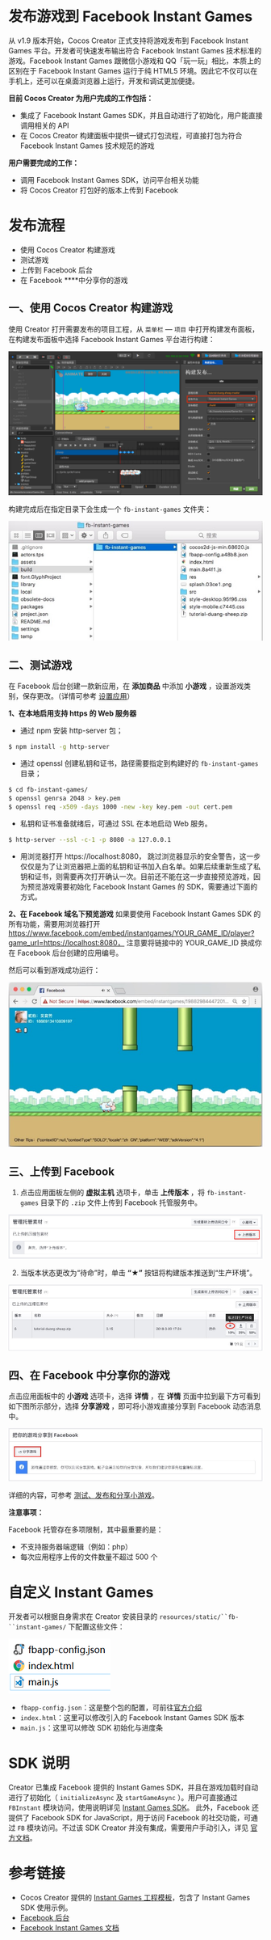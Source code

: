 # 发布游戏到 Facebook Instant Games

 从 v1.9 版本开始，Cocos Creator 正式支持将游戏发布到 Facebook Instant Games 平台。开发者可快速发布输出符合 Facebook Instant Games 技术标准的游戏。Facebook Instant Games 跟微信小游戏和 QQ「玩一玩」相比，本质上的区别在于 Facebook Instant Games 运行于纯 HTML5 环境。因此它不仅可以在手机上，还可以在桌面浏览器上运行，开发和调试更加便捷。

**目前 Cocos Creator 为用户完成的工作包括：**

- 集成了 Facebook Instant Games SDK，并且自动进行了初始化，用户能直接调用相关的 API
- 在 Cocos Creator 构建面板中提供一键式打包流程，可直接打包为符合 Facebook Instant Games 技术规范的游戏

**用户需要完成的工作：**

- 调用 Facebook Instant Games SDK，访问平台相关功能
- 将 Cocos Creator 打包好的版本上传到 Facebook

# 发布流程

- 使用 Cocos Creator 构建游戏
- 测试游戏
- 上传到 Facebook 后台
- 在 Facebook ****中分享你的游戏

## 一、使用 Cocos Creator 构建游戏

使用 Creator 打开需要发布的项目工程，从 `菜单栏` — `项目` 中打开构建发布面板，在构建发布面板中选择 Facebook Instant Games 平台进行构建：

![](./publish-fb-instantgames/build.png)

构建完成后在指定目录下会生成一个 `fb-instant-games` 文件夹：

![](./publish-fb-instantgames/package.png)

## 二、测试游戏

在 Facebook 后台创建一款新应用，在 **添加商品** 中添加 **小游戏** ，设置游戏类别，保存更改。（详情可参考 [设置应用](https://developers.facebook.com/docs/games/instant-games/getting-started/quickstart?locale=zh_CN#app-setup)）

 **1、在本地启用支持 https 的 Web 服务器**
- 通过 npm 安装 http-server 包；
```bash
$ npm install -g http-server
```
- 通过 openssl 创建私钥和证书，路径需要指定到构建好的 `fb-instant-games` 目录；
```bash
$ cd fb-instant-games/
$ openssl genrsa 2048 > key.pem
$ openssl req -x509 -days 1000 -new -key key.pem -out cert.pem
```
- 私钥和证书准备就绪后，可通过 SSL 在本地启动 Web 服务。
```bash
$ http-server --ssl -c-1 -p 8080 -a 127.0.0.1 
```
- 用浏览器打开 https://localhost:8080， 跳过浏览器显示的安全警告，这一步仅仅是为了让浏览器把上面的私钥和证书加入白名单。如果后续重新生成了私钥和证书，则需要再次打开确认一次。目前还不能在这一步直接预览游戏，因为预览游戏需要初始化 Facebook Instant Games 的 SDK，需要通过下面的方式。

**2、在 Facebook 域名下预览游戏**
如果要使用 Facebook Instant Games SDK 的所有功能，需要用浏览器打开 https://www.facebook.com/embed/instantgames/YOUR_GAME_ID/player?game_url=https://localhost:8080， 注意要将链接中的 YOUR_GAME_ID 换成你在 Facebook 后台创建的应用编号。

然后可以看到游戏成功运行：

![](./publish-fb-instantgames/game.png)

## 三、上传到 Facebook
1. 点击应用面板左侧的 **虚拟主机** 选项卡，单击 **上传版本** ，将 `fb-instant-games` 目录下的 `.zip` 文件上传到 Facebook 托管服务中。

![](./publish-fb-instantgames/upload.png)

2. 当版本状态更改为“待命”时，单击 **“★”** 按钮将构建版本推送到“生产环境”。

![](./publish-fb-instantgames/push.png)

## 四、在 Facebook 中分享你的游戏

点击应用面板中的 **小游戏** 选项卡，选择 **详情** ，在 **详情** 页面中拉到最下方可看到如下图所示部分，选择 **分享游戏** ，即可将小游戏直接分享到 Facebook 动态消息中。

![](./publish-fb-instantgames/share.png)

详细的内容，可参考 [测试、发布和分享小游戏](https://developers.facebook.com/docs/games/instant-games/test-publish-share?locale=zh_CN)。

**注意事项：**

Facebook 托管存在多项限制，其中最重要的是：

- 不支持服务器端逻辑（例如：php）
- 每次应用程序上传的文件数量不超过 500 个

# 自定义 Instant Games

开发者可以根据自身需求在 Creator 安装目录的 `resources/static/``fb-``instant-games/` 下配置这些文件：

![](./publish-fb-instantgames/file.png)

- `fbapp-config.json`：这是整个包的配置，可前往[官方介绍](https://developers.facebook.com/docs/games/instant-games/bundle-config)
- `index.html`：这里可以修改引入的 Facebook Instant Games SDK 版本
- `main.js`：这里可以修改 SDK 初始化与进度条

# SDK 说明

Creator 已集成 Facebook 提供的 Instant Games SDK，并且在游戏加载时自动进行了初始化（ `initializeAsync` 及 `startGameAsync` ）。用户可直接通过 `FBInstant` 模块访问，使用说明详见 [Instant Games SDK](https://developers.facebook.com/docs/games/instant-games/sdk)。
此外，Facebook 还提供了 Facebook SDK for JavaScript，用于访问 Facebook 的社交功能，可通过 `FB`  模块访问。不过该 SDK Creator 并没有集成，需要用户手动引入，详见 [官方](https://developers.facebook.com/docs/javascript)[文档](https://developers.facebook.com/docs/javascript)。

# 参考链接
- Cocos Creator 提供的 [Instant Games 工程模板](https://github.com/cocos-creator/demo-instant-games)，包含了 Instant Games SDK 使用示例。
- [Facebook 后台](https://developers.facebook.com/)
- [Facebook Instant Games 文档](https://developers.facebook.com/docs/games/instant-games?locale=zh_CN)

